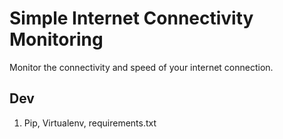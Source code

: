 # Simple Internet Connectivity Monitoring

Monitor the connectivity and speed of your internet connection.

## Dev

1. Pip, Virtualenv, requirements.txt
